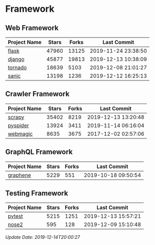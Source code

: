 # Framework

## Web Framework

| Project Name | Stars | Forks | Last Commit |
| ------------ | ----- | ----- | ----------- |
| [flask](https://github.com/pallets/flask) | 47960 | 13125 | 2019-11-24 23:38:50 |
| [django](https://github.com/django/django) | 45877 | 19813 | 2019-12-13 10:38:09 |
| [tornado](https://github.com/tornadoweb/tornado) | 18639 | 5103 | 2019-12-08 21:01:27 |
| [sanic](https://github.com/huge-success/sanic) | 13198 | 1236 | 2019-12-12 16:25:13 |

## Crawler Framework

| Project Name | Stars | Forks | Last Commit |
| ------------ | ----- | ----- | ----------- |
| [scrapy](https://github.com/scrapy/scrapy) | 35402 | 8219 | 2019-12-13 13:20:48 |
| [pyspider](https://github.com/binux/pyspider) | 13924 | 3411 | 2019-11-14 06:16:04 |
| [webmagic](https://github.com/code4craft/webmagic) | 8635 | 3675 | 2017-12-02 02:57:06 |

## GraphQL Framework

| Project Name | Stars | Forks | Last Commit |
| ------------ | ----- | ----- | ----------- |
| [graphene](https://github.com/graphql-python/graphene) | 5229 | 551 | 2019-10-18 09:50:54 |

## Testing Framework

| Project Name | Stars | Forks | Last Commit |
| ------------ | ----- | ----- | ----------- |
| [pytest](https://github.com/pytest-dev/pytest) | 5215 | 1251 | 2019-12-13 15:57:21 |
| [nose2](https://github.com/nose-devs/nose2) | 595 | 128 | 2019-12-09 15:10:48 |

*Update Date: 2019-12-14T20:00:27*